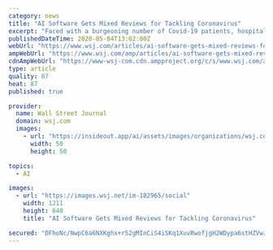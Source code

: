 ```yaml
---
category: news
title: "AI Software Gets Mixed Reviews for Tackling Coronavirus"
excerpt: "Faced with a burgeoning number of Covid-19 patients, hospitals are turning to artificial intelligence to help with diagnoses and assessments. So far, the results are mixed."
publishedDateTime: 2020-05-04T13:02:00Z
webUrl: "https://www.wsj.com/articles/ai-software-gets-mixed-reviews-for-tackling-coronavirus-11588597013"
ampWebUrl: "https://www.wsj.com/amp/articles/ai-software-gets-mixed-reviews-for-tackling-coronavirus-11588597013"
cdnAmpWebUrl: "https://www-wsj-com.cdn.ampproject.org/c/s/www.wsj.com/amp/articles/ai-software-gets-mixed-reviews-for-tackling-coronavirus-11588597013"
type: article
quality: 87
heat: 87
published: true

provider:
  name: Wall Street Journal
  domain: wsj.com
  images:
    - url: "https://insideout.app/ai/assets/images/organizations/wsj.com-50x50.jpg"
      width: 50
      height: 50

topics:
  - AI

images:
  - url: "https://images.wsj.net/im-182965/social"
    width: 1211
    height: 640
    title: "AI Software Gets Mixed Reviews for Tackling Coronavirus"

secured: "DFhoNc/NwpC6a6NXKghx+r52gMInCiS4iSKq1XuvRwofjgH2WDypa6stHZVwztHH4vmOSzO4/xgNq75gQ8e0ntTuWR+FvdZwdjBsFoYLfLwlqqjwexFeQfMqe65aWzMOfXnLia2c/9p9cC7ycIAd/AlPHuHuamYq/FpRGWbkajgo5snW1b82VYw+tTmE44BbwPtFVZJ4HZz+3vb5ZnJZLEgmqWWlApLmiwq1OCgwukqIe7BMVwU4bofe5j2zPooD3V3fF6GevAsGPEqEylicZd1CXqmCh9fimiaUEl1WR1UX5aEPd51RRqJhjVSyeAdHYQqMoxx4nCV/CvIUXtd+E/GK1qep4e/M+3Yk1Nfv2F1ax+lLYl3X/WAxwHdjYXNOD1tvh7CmZyI5QWs76bL31jU1BJh+NTxzpxhSX2BljSqjbF0E1n7WN9NpuRS9N8Cu9xeH5QiHrXK3ByUrUdxuOnmbi4hr7oyxsvLWvxrtYr4=;IHy7aVJmiE/wlNct4PkLEQ=="
---
```


